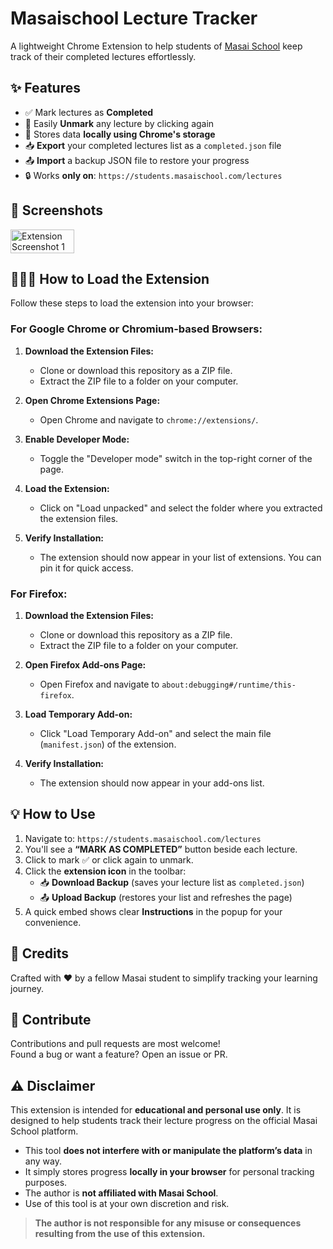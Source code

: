 # Masaischool Lecture Tracker

A lightweight Chrome Extension to help students of [Masai School](https://students.masaischool.com/lectures) keep track of their completed lectures effortlessly.

## ✨ Features

- ✅ Mark lectures as **Completed**
- 🔁 Easily **Unmark** any lecture by clicking again
- 💾 Stores data **locally using Chrome's storage**
- 📥 **Export** your completed lectures list as a `completed.json` file
- 📤 **Import** a backup JSON file to restore your progress
- 🔒 Works **only on**: `https://students.masaischool.com/lectures`

## 📸 Screenshots
<div style="display: flex; justify-content: space-between;">
  <img src="https://i.ibb.co/gMvqgHnM/image.png" alt="Extension Screenshot 1" width="45%">
</div>

## 💁🏻‍♂️ How to Load the Extension
Follow these steps to load the extension into your browser:

### For Google Chrome or Chromium-based Browsers:
1. **Download the Extension Files:**
   - Clone or download this repository as a ZIP file.
   - Extract the ZIP file to a folder on your computer.

2. **Open Chrome Extensions Page:**
   - Open Chrome and navigate to `chrome://extensions/`.

3. **Enable Developer Mode:**
   - Toggle the "Developer mode" switch in the top-right corner of the page.

4. **Load the Extension:**
   - Click on "Load unpacked" and select the folder where you extracted the extension files.

5. **Verify Installation:**
   - The extension should now appear in your list of extensions. You can pin it for quick access.

### For Firefox:
1. **Download the Extension Files:**
   - Clone or download this repository as a ZIP file.
   - Extract the ZIP file to a folder on your computer.

2. **Open Firefox Add-ons Page:**
   - Open Firefox and navigate to `about:debugging#/runtime/this-firefox`.

3. **Load Temporary Add-on:**
   - Click "Load Temporary Add-on" and select the main file (`manifest.json`) of the extension.

4. **Verify Installation:**
   - The extension should now appear in your add-ons list.

## 💡 How to Use

1. Navigate to: `https://students.masaischool.com/lectures`
2. You'll see a **“MARK AS COMPLETED”** button beside each lecture.
3. Click to mark ✅ or click again to unmark.
4. Click the **extension icon** in the toolbar:
   - 📥 **Download Backup** (saves your lecture list as `completed.json`)
   - 📤 **Upload Backup** (restores your list and refreshes the page)
5. A quick embed shows clear **Instructions** in the popup for your convenience.

## 🙌 Credits

Crafted with ❤️ by a fellow Masai student to simplify tracking your learning journey.


## 🤝 Contribute

Contributions and pull requests are most welcome!  
Found a bug or want a feature? Open an issue or PR.

## ⚠️ Disclaimer

This extension is intended for **educational and personal use only**. It is designed to help students track their lecture progress on the official Masai School platform.

- This tool **does not interfere with or manipulate the platform’s data** in any way.
- It simply stores progress **locally in your browser** for personal tracking purposes.
- The author is **not affiliated with Masai School**.
- Use of this tool is at your own discretion and risk.

> **The author is not responsible for any misuse or consequences resulting from the use of this extension.**

